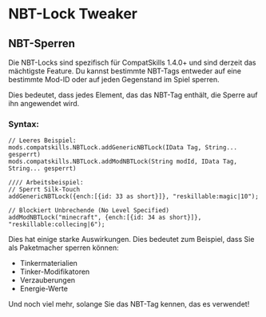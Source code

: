 # NBT-Lock Tweaker

## NBT-Sperren

Die NBT-Locks sind spezifisch für CompatSkills 1.4.0+ und sind derzeit das mächtigste Feature. Du kannst bestimmte NBT-Tags entweder auf eine bestimmte Mod-ID oder auf jeden Gegenstand im Spiel sperren.

Dies bedeutet, dass jedes Element, das das NBT-Tag enthält, die Sperre auf ihn angewendet wird.

### Syntax:

    // Leeres Beispiel:
    mods.compatskills.NBTLock.addGenericNBTLock(IData Tag, String... gesperrt)
    mods.compatskills.NBTLock.addModNBTLock(String modId, IData Tag, String... gesperrt)
    
    //// Arbeitsbeispiel:
    // Sperrt Silk-Touch
    addGenericNBTLock({ench:[{id: 33 as short}]}, "reskillable:magic|10");
    
    // Blockiert Unbrechende (No Level Specified)
    addModNBTLock("minecraft", {ench:[{id: 34 as short}]}, "reskillable:collecing|6");
    

Dies hat einige starke Auswirkungen. Dies bedeutet zum Beispiel, dass Sie als Paketmacher sperren können:

- Tinkermaterialien
- Tinker-Modifikatoren
- Verzauberungen
- Energie-Werte

Und noch viel mehr, solange Sie das NBT-Tag kennen, das es verwendet!